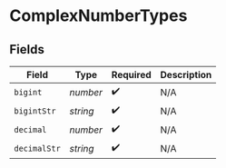 # ComplexNumberTypes


## Fields

| Field              | Type               | Required           | Description        |
| ------------------ | ------------------ | ------------------ | ------------------ |
| `bigint`           | *number*           | :heavy_check_mark: | N/A                |
| `bigintStr`        | *string*           | :heavy_check_mark: | N/A                |
| `decimal`          | *number*           | :heavy_check_mark: | N/A                |
| `decimalStr`       | *string*           | :heavy_check_mark: | N/A                |